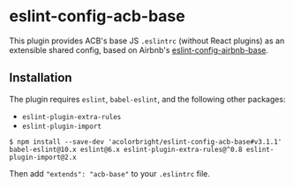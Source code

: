 # eslint-config-acb-base

This plugin provides ACB's base JS `.eslintrc` (without React plugins) as an extensible shared config, based on Airbnb's
[eslint-config-airbnb-base](https://github.com/airbnb/javascript/tree/master/packages/eslint-config-airbnb-base).

## Installation

The plugin requires `eslint`, `babel-eslint`, and the following other packages:
  - `eslint-plugin-extra-rules`
  - `eslint-plugin-import`

```shell
$ npm install --save-dev 'acolorbright/eslint-config-acb-base#v3.1.1' babel-eslint@10.x eslint@6.x eslint-plugin-extra-rules@^0.8 eslint-plugin-import@2.x
```

Then add `"extends": "acb-base"` to your `.eslintrc` file.
